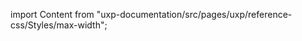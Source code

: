 
import Content from "uxp-documentation/src/pages/uxp/reference-css/Styles/max-width";

<Content query="product=photoshop"/>
